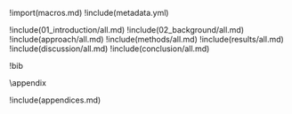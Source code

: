 !import(macros.md)
!include(metadata.yml)

!include(01_introduction/all.md)
!include(02_background/all.md)
!include(approach/all.md)
!include(methods/all.md)
!include(results/all.md)
!include(discussion/all.md)
!include(conclusion/all.md)

!bib

\appendix

!include(appendices.md)

